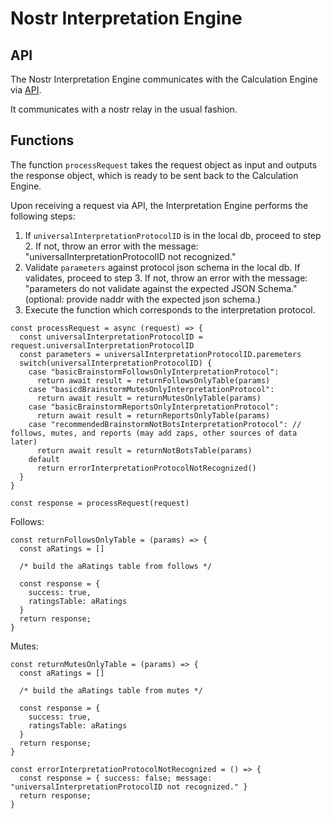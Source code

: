 # Nostr Interpretation Engine 

## API

The Nostr Interpretation Engine communicates with the Calculation Engine via [API](../../APIs/calculationInterpretationAPI.md).

It communicates with a nostr relay in the usual fashion.

## Functions

The function `processRequest` takes the request object as input and outputs the response object, which is ready to be sent back to the Calculation Engine.

Upon receiving a request via API, the Interpretation Engine performs the following steps:
1. If `universalInterpretationProtocolID` is in the local db, proceed to step 2. If not, throw an error with the message: "universalInterpretationProtocolID not recognized."
2. Validate `parameters` against protocol json schema in the local db. If validates, proceed to step 3. If not, throw an error with the message: "parameters do not validate against the expected JSON Schema." (optional: provide naddr with the expected json schema.)
3. Execute the function which corresponds to the interpretation protocol. 

```
const processRequest = async (request) => {
  const universalInterpretationProtocolID = request.universalInterpretationProtocolID
  const parameters = universalInterpretationProtocolID.paremeters
  switch(universalInterpretationProtocolID) {
    case "basicBrainstormFollowsOnlyInterpretationProtocol":
      return await result = returnFollowsOnlyTable(params)
    case "basicdBrainstormMutesOnlyInterpretationProtocol":
      return await result = returnMutesOnlyTable(params)
    case "basicBrainstormReportsOnlyInterpretationProtocol":
      return await result = returnReportsOnlyTable(params)    
    case "recommendedBrainstormNotBotsInterpretationProtocol": // follows, mutes, and reports (may add zaps, other sources of data later)
      return await result = returnNotBotsTable(params)    
    default
      return errorInterpretationProtocolNotRecognized()
  }
}

const response = processRequest(request)
```

Follows:

```
const returnFollowsOnlyTable = (params) => {
  const aRatings = []

  /* build the aRatings table from follows */

  const response = {
    success: true,
    ratingsTable: aRatings
  }
  return response;
} 
```

Mutes:

```
const returnMutesOnlyTable = (params) => {
  const aRatings = []

  /* build the aRatings table from mutes */

  const response = {
    success: true,
    ratingsTable: aRatings
  }
  return response;
} 
```

```
const errorInterpretationProtocolNotRecognized = () => {
  const response = { success: false; message: "universalInterpretationProtocolID not recognized." }
  return response;
}
```
